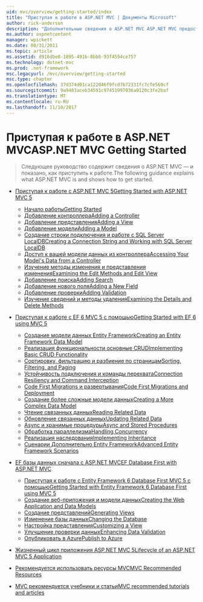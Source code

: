 ```yaml
---
uid: mvc/overview/getting-started/index
title: "Приступая к работе в ASP.NET MVC | Документы Microsoft"
author: rick-anderson
description: "Дополнительные сведения о ASP.NET MVC ASP.NET MVC предоставляет эффективный, основанный на шаблонах способ создания динамических веб-сайтов, четкого разделения проблем и что g..."
ms.author: aspnetcontent
manager: wpickett
ms.date: 08/31/2011
ms.topic: article
ms.assetid: d916dbe0-1895-491b-8bb6-93f4594ce757
ms.technology: dotnet-mvc
ms.prod: .net-framework
msc.legacyurl: /mvc/overview/getting-started
msc.type: chapter
ms.openlocfilehash: 37d374d01ca122046f9fcd7b72331fc7cfe569cf
ms.sourcegitcommit: 9a9483aceb34591c97451997036a9120c3fe2baf
ms.translationtype: MT
ms.contentlocale: ru-RU
ms.lasthandoff: 11/10/2017
---
```

<a name="aspnet-mvc-getting-started"></a><span data-ttu-id="90ec8-103">Приступая к работе в ASP.NET MVC</span><span class="sxs-lookup"><span data-stu-id="90ec8-103">ASP.NET MVC Getting Started</span></span>
====================
> <span data-ttu-id="90ec8-104">Следующее руководство содержит сведения о ASP.NET MVC — и показано, как приступить к работе.</span><span class="sxs-lookup"><span data-stu-id="90ec8-104">The following guidance explains what ASP.NET MVC is and shows how to get started.</span></span>


- [<span data-ttu-id="90ec8-105">Приступая к работе с ASP.NET MVC 5</span><span class="sxs-lookup"><span data-stu-id="90ec8-105">Getting Started with ASP.NET MVC 5</span></span>](introduction/index.md)

    - [<span data-ttu-id="90ec8-106">Начало работы</span><span class="sxs-lookup"><span data-stu-id="90ec8-106">Getting Started</span></span>](introduction/getting-started.md)
    - [<span data-ttu-id="90ec8-107">Добавление контроллера</span><span class="sxs-lookup"><span data-stu-id="90ec8-107">Adding a Controller</span></span>](introduction/adding-a-controller.md)
    - [<span data-ttu-id="90ec8-108">Добавление представления</span><span class="sxs-lookup"><span data-stu-id="90ec8-108">Adding a View</span></span>](introduction/adding-a-view.md)
    - [<span data-ttu-id="90ec8-109">Добавление модели</span><span class="sxs-lookup"><span data-stu-id="90ec8-109">Adding a Model</span></span>](introduction/adding-a-model.md)
    - [<span data-ttu-id="90ec8-110">Создание строки подключения и работе с SQL Server LocalDB</span><span class="sxs-lookup"><span data-stu-id="90ec8-110">Creating a Connection String and Working with SQL Server LocalDB</span></span>](introduction/creating-a-connection-string.md)
    - [<span data-ttu-id="90ec8-111">Доступ к вашей модели данных из контроллера</span><span class="sxs-lookup"><span data-stu-id="90ec8-111">Accessing Your Model's Data from a Controller</span></span>](introduction/accessing-your-models-data-from-a-controller.md)
    - [<span data-ttu-id="90ec8-112">Изучение методы изменения и представления изменения</span><span class="sxs-lookup"><span data-stu-id="90ec8-112">Examining the Edit Methods and Edit View</span></span>](introduction/examining-the-edit-methods-and-edit-view.md)
    - [<span data-ttu-id="90ec8-113">Добавление поиска</span><span class="sxs-lookup"><span data-stu-id="90ec8-113">Adding Search</span></span>](introduction/adding-search.md)
    - [<span data-ttu-id="90ec8-114">Добавление нового поля</span><span class="sxs-lookup"><span data-stu-id="90ec8-114">Adding a New Field</span></span>](introduction/adding-a-new-field.md)
    - [<span data-ttu-id="90ec8-115">Добавление проверки</span><span class="sxs-lookup"><span data-stu-id="90ec8-115">Adding Validation</span></span>](introduction/adding-validation.md)
    - [<span data-ttu-id="90ec8-116">Изучение сведений и методы удаления</span><span class="sxs-lookup"><span data-stu-id="90ec8-116">Examining the Details and Delete Methods</span></span>](introduction/examining-the-details-and-delete-methods.md)
- [<span data-ttu-id="90ec8-117">Приступая к работе с EF 6 MVC 5 с помощью</span><span class="sxs-lookup"><span data-stu-id="90ec8-117">Getting Started with EF 6 using MVC 5</span></span>](getting-started-with-ef-using-mvc/index.md)

    - [<span data-ttu-id="90ec8-118">Создание модели данных Entity Framework</span><span class="sxs-lookup"><span data-stu-id="90ec8-118">Creating an Entity Framework Data Model</span></span>](getting-started-with-ef-using-mvc/creating-an-entity-framework-data-model-for-an-asp-net-mvc-application.md)
    - [<span data-ttu-id="90ec8-119">Реализация функциональности основные CRUD</span><span class="sxs-lookup"><span data-stu-id="90ec8-119">Implementing Basic CRUD Functionality</span></span>](getting-started-with-ef-using-mvc/implementing-basic-crud-functionality-with-the-entity-framework-in-asp-net-mvc-application.md)
    - [<span data-ttu-id="90ec8-120">Сортировку, фильтрацию и разбиение по страницам</span><span class="sxs-lookup"><span data-stu-id="90ec8-120">Sorting, Filtering, and Paging</span></span>](getting-started-with-ef-using-mvc/sorting-filtering-and-paging-with-the-entity-framework-in-an-asp-net-mvc-application.md)
    - [<span data-ttu-id="90ec8-121">Устойчивость подключения и команды перехвата</span><span class="sxs-lookup"><span data-stu-id="90ec8-121">Connection Resiliency and Command Interception</span></span>](getting-started-with-ef-using-mvc/connection-resiliency-and-command-interception-with-the-entity-framework-in-an-asp-net-mvc-application.md)
    - [<span data-ttu-id="90ec8-122">Code First Migrations и развертывания</span><span class="sxs-lookup"><span data-stu-id="90ec8-122">Code First Migrations and Deployment</span></span>](getting-started-with-ef-using-mvc/migrations-and-deployment-with-the-entity-framework-in-an-asp-net-mvc-application.md)
    - [<span data-ttu-id="90ec8-123">Создание более сложные модели данных</span><span class="sxs-lookup"><span data-stu-id="90ec8-123">Creating a More Complex Data Model</span></span>](getting-started-with-ef-using-mvc/creating-a-more-complex-data-model-for-an-asp-net-mvc-application.md)
    - [<span data-ttu-id="90ec8-124">Чтение связанных данных</span><span class="sxs-lookup"><span data-stu-id="90ec8-124">Reading Related Data</span></span>](getting-started-with-ef-using-mvc/reading-related-data-with-the-entity-framework-in-an-asp-net-mvc-application.md)
    - [<span data-ttu-id="90ec8-125">Обновление связанных данных</span><span class="sxs-lookup"><span data-stu-id="90ec8-125">Updating Related Data</span></span>](getting-started-with-ef-using-mvc/updating-related-data-with-the-entity-framework-in-an-asp-net-mvc-application.md)
    - [<span data-ttu-id="90ec8-126">Async и хранимые процедуры</span><span class="sxs-lookup"><span data-stu-id="90ec8-126">Async and Stored Procedures</span></span>](getting-started-with-ef-using-mvc/async-and-stored-procedures-with-the-entity-framework-in-an-asp-net-mvc-application.md)
    - [<span data-ttu-id="90ec8-127">Обработка параллелизма</span><span class="sxs-lookup"><span data-stu-id="90ec8-127">Handling Concurrency</span></span>](getting-started-with-ef-using-mvc/handling-concurrency-with-the-entity-framework-in-an-asp-net-mvc-application.md)
    - [<span data-ttu-id="90ec8-128">Реализация наследования</span><span class="sxs-lookup"><span data-stu-id="90ec8-128">Implementing Inheritance</span></span>](getting-started-with-ef-using-mvc/implementing-inheritance-with-the-entity-framework-in-an-asp-net-mvc-application.md)
    - [<span data-ttu-id="90ec8-129">Сценарии Дополнительно Entity Framework</span><span class="sxs-lookup"><span data-stu-id="90ec8-129">Advanced Entity Framework Scenarios</span></span>](getting-started-with-ef-using-mvc/advanced-entity-framework-scenarios-for-an-mvc-web-application.md)
- [<span data-ttu-id="90ec8-130">EF базы данных сначала с ASP.NET MVC</span><span class="sxs-lookup"><span data-stu-id="90ec8-130">EF Database First with ASP.NET MVC</span></span>](database-first-development/index.md)

    - [<span data-ttu-id="90ec8-131">Приступая к работе с Entity Framework 6 Database First MVC 5 с помощью</span><span class="sxs-lookup"><span data-stu-id="90ec8-131">Getting Started with Entity Framework 6 Database First using MVC 5</span></span>](database-first-development/setting-up-database.md)
    - [<span data-ttu-id="90ec8-132">Создание веб-приложения и модели данных</span><span class="sxs-lookup"><span data-stu-id="90ec8-132">Creating the Web Application and Data Models</span></span>](database-first-development/creating-the-web-application.md)
    - [<span data-ttu-id="90ec8-133">Создание представлений</span><span class="sxs-lookup"><span data-stu-id="90ec8-133">Generating Views</span></span>](database-first-development/generating-views.md)
    - [<span data-ttu-id="90ec8-134">Изменение базы данных</span><span class="sxs-lookup"><span data-stu-id="90ec8-134">Changing the Database</span></span>](database-first-development/changing-the-database.md)
    - [<span data-ttu-id="90ec8-135">Настройка представления</span><span class="sxs-lookup"><span data-stu-id="90ec8-135">Customizing a View</span></span>](database-first-development/customizing-a-view.md)
    - [<span data-ttu-id="90ec8-136">Улучшение проверки данных</span><span class="sxs-lookup"><span data-stu-id="90ec8-136">Enhancing Data Validation</span></span>](database-first-development/enhancing-data-validation.md)
    - [<span data-ttu-id="90ec8-137">Опубликовать в Azure</span><span class="sxs-lookup"><span data-stu-id="90ec8-137">Publish to Azure</span></span>](database-first-development/publish-to-azure.md)
- [<span data-ttu-id="90ec8-138">Жизненный цикл приложения ASP.NET MVC 5</span><span class="sxs-lookup"><span data-stu-id="90ec8-138">Lifecycle of an ASP.NET MVC 5 Application</span></span>](lifecycle-of-an-aspnet-mvc-5-application.md)
- [<span data-ttu-id="90ec8-139">Рекомендуется использовать ресурсы MVC</span><span class="sxs-lookup"><span data-stu-id="90ec8-139">MVC Recommended Resources</span></span>](recommended-resources-for-mvc.md)
- [<span data-ttu-id="90ec8-140">MVC рекомендуется учебники и статьи</span><span class="sxs-lookup"><span data-stu-id="90ec8-140">MVC recommended tutorials and articles</span></span>](mvc-learning-sequence.md)
